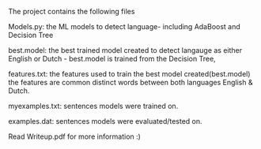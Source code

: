 The project contains the following files

Models.py: the ML models to detect language- including AdaBoost and Decision Tree

best.model: the best trained model created to detect langauge as either English or Dutch - best.model is trained from the Decision Tree,

features.txt: the features used to train the best model created(best.model) the features are common distinct words between both languages English & Dutch.

myexamples.txt: sentences models were trained on. 

examples.dat: sentences models were evaluated/tested on. 


Read Writeup.pdf for more information :) 
